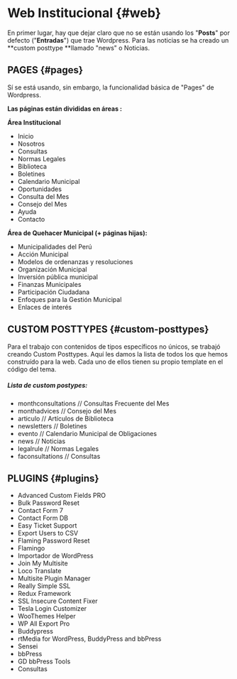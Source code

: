 # Web Institucional {#web}

En primer lugar, hay que dejar claro que no se están usando los "**Posts**" por defecto \("**Entradas**"\) que trae Wordpress. Para las noticias se ha creado un **custom posttype  **llamado "news" o Noticias.

## PAGES {#pages}

Sí se está usando, sin embargo, la funcionalidad básica de "Pages" de Wordpress.

**Las páginas están divididas en áreas :**

**Área Institucional**

* Inicio
* Nosotros
* Consultas
* Normas Legales
* Biblioteca 
* Boletines
* Calendario Municipal
* Oportunidades
* Consulta del Mes
* Consejo del Mes
* Ayuda
* Contacto

**Área de Quehacer Municipal \(+ páginas hijas\):**

* Municipalidades del Perú 
* Acción Municipal 
* Modelos de ordenanzas y resoluciones 
* Organización Municipal 
* Inversión pública municipal 
* Finanzas Municipales 
* Participación Ciudadana 
* Enfoques para la Gestión Municipal 
* Enlaces de interés

## CUSTOM POSTTYPES {#custom-posttypes}

Para el trabajo con contenidos de tipos específicos no únicos, se trabajó creando Custom Posttypes. Aquí les damos la lista de todos los que hemos construído para la web. Cada uno de ellos tienen su propio template en el código del tema.

##### Lista de custom postypes:

* monthconsultations     // Consultas Frecuente del Mes
* monthadvices               // Consejo del Mes
* articulo                          // Artículos de Biblioteca
* newsletters                   // Boletines
* evento                           // Calendario Municipal de Obligaciones
* news                              // Noticias
* legalrule                        // Normas Legales
* faconsultations            // Consultas

## PLUGINS {#plugins}

* Advanced Custom Fields PRO
* Bulk Password Reset    
* Contact Form 7    
* Contact Form DB    
* Easy Ticket Support    
* Export Users to CSV    
* Flaming Password Reset    
* Flamingo
* Importador de WordPress    
* Join My Multisite
* Loco Translate    
* Multisite Plugin Manager
* Really Simple SSL    
* Redux Framework    
* SSL Insecure Content Fixer
* Tesla Login Customizer    
* WooThemes Helper
* WP All Export Pro
* Buddypress
* rtMedia for WordPress, BuddyPress and bbPress    
* Sensei
* bbPress
* GD bbPress Tools
* Consultas



